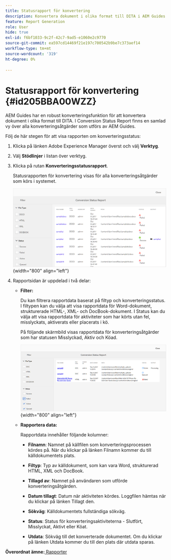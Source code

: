 ```yaml
---
title: Statusrapport för konvertering
description: Konvertera dokument i olika format till DITA i AEM Guides. Lär dig hur du lägger till filter och visar en konverteringsstatusrapport.
feature: Report Generation
role: User
hide: true
exl-id: f6bf1033-9c2f-42c7-9ad5-e1060e2c9770
source-git-commit: ea597cd14469f21e197c700542b9be7c373aef14
workflow-type: tm+mt
source-wordcount: '319'
ht-degree: 0%

---
```


# Statusrapport för konvertering {#id205BBA00WZZ}

AEM Guides har en robust konverteringsfunktion för att konvertera dokument i olika format till DITA. I Conversion Status Report finns en samlad vy över alla konverteringsåtgärder som utförs av AEM Guides.

Följ de här stegen för att visa rapporten om konverteringsstatus:

1. Klicka på länken Adobe Experience Manager överst och välj **Verktyg**.

1. Välj **Stödlinjer** i listan över verktyg.

1. Klicka på rutan **Konverteringsstatusrapport**.

   Statusrapporten för konvertering visas för alla konverteringsåtgärder som körs i systemet.

   ![](images/conversion-status-report.png){width="800" align="left"}

1. Rapportsidan är uppdelad i två delar:

   - **Filter:**

     Du kan filtrera rapportdata baserat på filtyp och konverteringsstatus. I filtypen kan du välja att visa rapportdata för Word-dokument, strukturerade HTML-, XML- och DocBook-dokument. I Status kan du välja att visa rapportdata för aktiviteter som har körts utan fel, misslyckats, aktiverats eller placerats i kö.

     På följande skärmbild visas rapportdata för konverteringsåtgärder som har statusen Misslyckad, Aktiv och Köad.

     ![](images/conversion-report-failed-active-queued.png){width="800" align="left"}

   - **Rapportera data:**

     Rapportdata innehåller följande kolumner:

      - **Filnamn**: Namnet på källfilen som konverteringsprocessen kördes på. När du klickar på länken Filnamn kommer du till källdokumentets plats.

      - **Filtyp**: Typ av källdokument, som kan vara Word, strukturerad HTML, XML och DocBook.

      - **Tillagd av**: Namnet på användaren som utförde konverteringsåtgärden.

      - **Datum tillagt**: Datum när aktiviteten kördes. Loggfilen hämtas när du klickar på länken Tillagt den.

      - **Sökväg**: Källdokumentets fullständiga sökväg.

      - **Status**: Status för konverteringsaktiviteterna - Slutfört, Misslyckat, Aktivt eller Köat.

      - **Utdata**: Sökväg till det konverterade dokumentet. Om du klickar på länken Utdata kommer du till den plats där utdata sparas.


**Överordnat ämne:**[ Rapporter](reports-intro.md)
